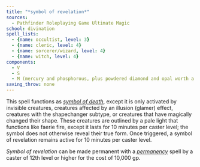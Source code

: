 ```yaml
---
title: "*symbol of revelation*"
sources:
  - Pathfinder Roleplaying Game Ultimate Magic
school: divination
spell_lists:
  - {name: occultist, level: 3}
  - {name: cleric, level: 4}
  - {name: sorcerer/wizard, level: 4}
  - {name: witch, level: 4}
components:
  - V
  - S
  - M (mercury and phosphorous, plus powdered diamond and opal worth a total of 1,000 gp)
saving_throw: none
---
```


This spell functions as [*symbol of death*](/spells/symbol-of-death/), except it is only activated by invisible creatures, creatures affected by an illusion (glamer) effect, creatures with the shapechanger subtype, or creatures that have magically changed their shape. These creatures are outlined by a pale light that functions like faerie fire, except it lasts for 10 minutes per caster level; the symbol does not otherwise reveal their true form. Once triggered, a symbol of revelation remains active for 10 minutes per caster level.

*Symbol of revelation* can be made permanent with a [*permanency*](/spells/permanency/) spell by a caster of 12th level or higher for the cost of 10,000 gp.

